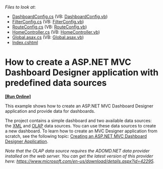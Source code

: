 <!-- default file list -->
*Files to look at*:

* [DashboardConfig.cs](./CS/MVCxDashboard_PredefinedDataSources/App_Start/DashboardConfig.cs) (VB: [DashboardConfig.vb](./VB/MVCxDashboard_PredefinedDataSources/App_Start/DashboardConfig.vb))
* [FilterConfig.cs](./CS/MVCxDashboard_PredefinedDataSources/App_Start/FilterConfig.cs) (VB: [FilterConfig.vb](./VB/MVCxDashboard_PredefinedDataSources/App_Start/FilterConfig.vb))
* [RouteConfig.cs](./CS/MVCxDashboard_PredefinedDataSources/App_Start/RouteConfig.cs) (VB: [RouteConfig.vb](./VB/MVCxDashboard_PredefinedDataSources/App_Start/RouteConfig.vb))
* [HomeController.cs](./CS/MVCxDashboard_PredefinedDataSources/Controllers/HomeController.cs) (VB: [HomeController.vb](./VB/MVCxDashboard_PredefinedDataSources/Controllers/HomeController.vb))
* [Global.asax.cs](./CS/MVCxDashboard_PredefinedDataSources/Global.asax.cs) (VB: [Global.asax.vb](./VB/MVCxDashboard_PredefinedDataSources/Global.asax.vb))
* [Index.cshtml](./CS/MVCxDashboard_PredefinedDataSources/Views/Home/Index.cshtml)
<!-- default file list end -->
# How to create a ASP.NET MVC Dashboard Designer application with predefined data sources
<!-- run online -->
**[[Run Online]](https://codecentral.devexpress.com/t393595/)**
<!-- run online end -->


<p>This example shows how to create an ASP.NET MVC Dashboard Designer application and provide data for dashboards.</p>
The project contains a simple dashboard and two available data sources: the <a href="https://documentation.devexpress.com/#Dashboard/CustomDocument113927">XML</a> and <a href="https://documentation.devexpress.com/#Dashboard/CustomDocument114427">OLAP</a> data sources. You can use these data sources to create a new dashboard. To learn how to create an MVC Designer application from scratch, see the following topic: <a href="https://documentation.devexpress.com/#Dashboard/CustomDocument116313">Creating an ASP.NET MVC Dashboard Designer Application</a>.<br>
<p><em>Note that the OLAP data source requires the ADOMD.NET data provider installed on the web server. You can get the latest version of this provider here: <a href="https://www.microsoft.com/en-us/download/details.aspx?id=42295">https://www.microsoft.com/en-us/download/details.aspx?id=42295</a>.</em></p>

<br/>


